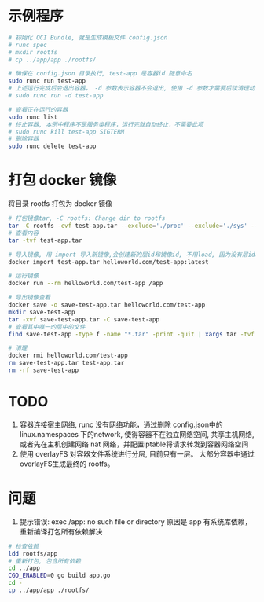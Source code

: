 # 示例程序
```bash
# 初始化 OCI Bundle, 就是生成模板文件 config.json
# runc spec
# mkdir rootfs
# cp ../app/app ./rootfs/

# 确保在 config.json 目录执行, test-app 是容器id 随意命名
sudo runc run test-app
# 上述运行完成后会退出容器， -d 参数表示容器不会退出, 使用 -d 参数才需要后续清理动作, process.terminal=false 才能启用 -d, 终端输出输出需要重定向到文件，否则会丢失
# sudo runc run -d test-app

# 查看正在运行的容器
sudo runc list
# 终止容器, 本例中程序不是服务类程序，运行完就自动终止，不需要此项
# sudo runc kill test-app SIGTERM
# 删除容器
sudo runc delete test-app
```

# 打包 docker 镜像
将目录 rootfs 打包为 docker 镜像
```bash
# 打包镜像tar, -C rootfs: Change dir to rootfs
tar -C rootfs -cvf test-app.tar --exclude='./proc' --exclude='./sys' --exclude='./dev' --exclude='./.gitkeep' .
# 查看内容
tar -tvf test-app.tar

# 导入镜像, 用 import 导入新镜像,会创建新的层id和镜像id, 不用load, 因为没有层id和镜像id, 需要指定包含点(.)的镜像名前缀, 否则会自动加上 localhost 前缀
docker import test-app.tar helloworld.com/test-app:latest

# 运行镜像
docker run --rm helloworld.com/test-app /app

# 导出镜像查看
docker save -o save-test-app.tar helloworld.com/test-app
mkdir save-test-app
tar -xvf save-test-app.tar -C save-test-app
# 查看其中唯一的层中的文件
find save-test-app -type f -name "*.tar" -print -quit | xargs tar -tvf 

# 清理
docker rmi helloworld.com/test-app
rm save-test-app.tar test-app.tar
rm -rf save-test-app
```

# TODO
1. 容器连接宿主网络, runc 没有网络功能，通过删除 config.json中的 linux.namespaces 下的network, 使得容器不在独立网络空间, 共享主机网络, 或者先在主机创建网络 nat 网络，并配置iptable将请求转发到容器网络空间
2. 使用 overlayFS 对容器文件系统进行分层, 目前只有一层。 大部分容器中通过overlayFS生成最终的 rootfs。

# 问题
1. 提示错误: exec /app: no such file or directory
原因是 app 有系统库依赖，重新编译打包所有依赖解决
```bash
# 检查依赖
ldd rootfs/app
# 重新打包, 包含所有依赖
cd ../app
CGO_ENABLED=0 go build app.go
cd -
cp ../app/app ./rootfs/
```